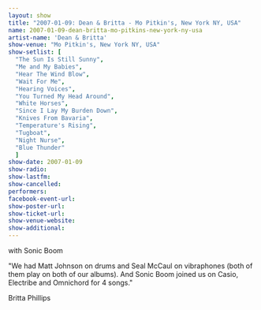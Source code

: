 ```yaml
---
layout: show
title: "2007-01-09: Dean & Britta - Mo Pitkin's, New York NY, USA"
name: 2007-01-09-dean-britta-mo-pitkins-new-york-ny-usa
artist-name: 'Dean & Britta'
show-venue: "Mo Pitkin's, New York NY, USA"
show-setlist: [
  "The Sun Is Still Sunny",
  "Me and My Babies",
  "Hear The Wind Blow",
  "Wait For Me",
  "Hearing Voices",
  "You Turned My Head Around",
  "White Horses",
  "Since I Lay My Burden Down",
  "Knives From Bavaria",
  "Temperature's Rising",
  "Tugboat",
  "Night Nurse",
  "Blue Thunder"
  ]
show-date: 2007-01-09
show-radio: 
show-lastfm: 
show-cancelled: 
performers: 
facebook-event-url: 
show-poster-url: 
show-ticket-url: 
show-venue-website: 
show-additional: 
---
```


<p>with Sonic Boom</p><p>&quot;We had Matt Johnson on drums and Seal McCaul on vibraphones (both of them play on both of our albums). And Sonic Boom joined us on Casio, Electribe and Omnichord for 4 songs.&quot;</p><p>Britta Phillips</p>